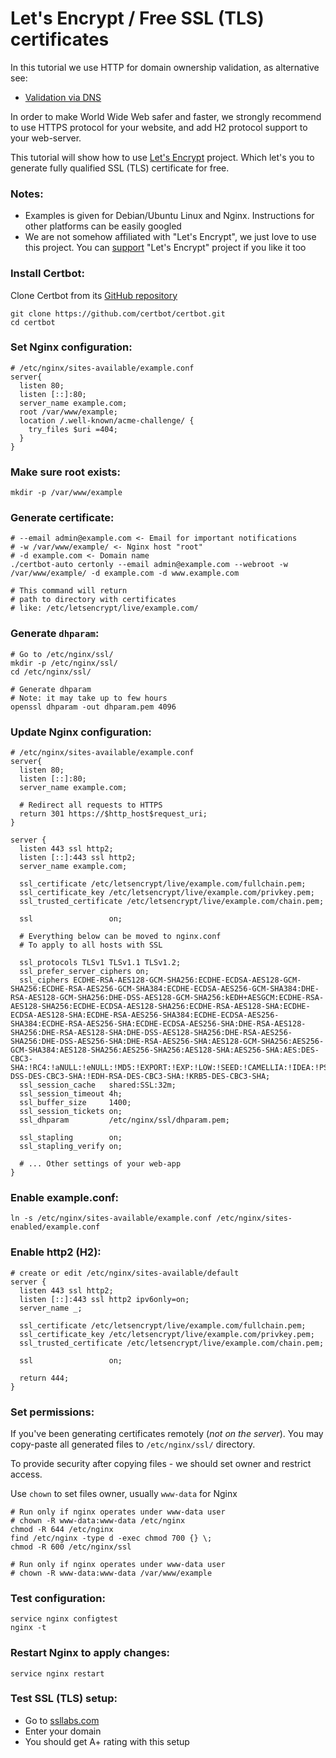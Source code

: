 Let's Encrypt / Free SSL (TLS) certificates
======

In this tutorial we use HTTP for domain ownership validation, as alternative see:
 - [Validation via DNS](https://github.com/VeliovGroup/ostrio/blob/master/tutorials/ssl/ssl-letsencrypt-dns-validation.md)

In order to make World Wide Web safer and faster, we strongly recommend to use HTTPS protocol for your website, and add H2 protocol support to your web-server.

This tutorial will show how to use [Let's Encrypt](https://letsencrypt.org) project. Which let's you to generate fully qualified SSL (TLS) certificate for free.

### Notes: 
 - Examples is given for Debian/Ubuntu Linux and Nginx. Instructions for other platforms can be easily googled
 - We are not somehow affiliated with "Let's Encrypt", we just love to use this project. You can [support](https://letsencrypt.org/donate/) "Let's Encrypt" project if you like it too


### Install Certbot:
Clone Certbot from its [GitHub repository](https://github.com/certbot/certbot)
```shell
git clone https://github.com/certbot/certbot.git
cd certbot
```

### Set Nginx configuration:
```nginx
# /etc/nginx/sites-available/example.conf
server{
  listen 80;
  listen [::]:80;
  server_name example.com;
  root /var/www/example;
  location /.well-known/acme-challenge/ {
    try_files $uri =404;
  }
}
```

### Make sure root exists:
```shell
mkdir -p /var/www/example
```

### Generate certificate:
```shell
# --email admin@example.com <- Email for important notifications
# -w /var/www/example/ <- Nginx host "root"
# -d example.com <- Domain name
./certbot-auto certonly --email admin@example.com --webroot -w /var/www/example/ -d example.com -d www.example.com

# This command will return
# path to directory with certificates
# like: /etc/letsencrypt/live/example.com/
```

### Generate `dhparam`:
```shell
# Go to /etc/nginx/ssl/
mkdir -p /etc/nginx/ssl/
cd /etc/nginx/ssl/

# Generate dhparam
# Note: it may take up to few hours
openssl dhparam -out dhparam.pem 4096
```

### Update Nginx configuration:
```nginx
# /etc/nginx/sites-available/example.conf
server{
  listen 80;
  listen [::]:80;
  server_name example.com;

  # Redirect all requests to HTTPS
  return 301 https://$http_host$request_uri;
}

server {
  listen 443 ssl http2;
  listen [::]:443 ssl http2;
  server_name example.com;

  ssl_certificate /etc/letsencrypt/live/example.com/fullchain.pem;
  ssl_certificate_key /etc/letsencrypt/live/example.com/privkey.pem;
  ssl_trusted_certificate /etc/letsencrypt/live/example.com/chain.pem;

  ssl                 on;

  # Everything below can be moved to nginx.conf
  # To apply to all hosts with SSL

  ssl_protocols TLSv1 TLSv1.1 TLSv1.2;
  ssl_prefer_server_ciphers on;
  ssl_ciphers ECDHE-RSA-AES128-GCM-SHA256:ECDHE-ECDSA-AES128-GCM-SHA256:ECDHE-RSA-AES256-GCM-SHA384:ECDHE-ECDSA-AES256-GCM-SHA384:DHE-RSA-AES128-GCM-SHA256:DHE-DSS-AES128-GCM-SHA256:kEDH+AESGCM:ECDHE-RSA-AES128-SHA256:ECDHE-ECDSA-AES128-SHA256:ECDHE-RSA-AES128-SHA:ECDHE-ECDSA-AES128-SHA:ECDHE-RSA-AES256-SHA384:ECDHE-ECDSA-AES256-SHA384:ECDHE-RSA-AES256-SHA:ECDHE-ECDSA-AES256-SHA:DHE-RSA-AES128-SHA256:DHE-RSA-AES128-SHA:DHE-DSS-AES128-SHA256:DHE-RSA-AES256-SHA256:DHE-DSS-AES256-SHA:DHE-RSA-AES256-SHA:AES128-GCM-SHA256:AES256-GCM-SHA384:AES128-SHA256:AES256-SHA256:AES128-SHA:AES256-SHA:AES:DES-CBC3-SHA:!RC4:!aNULL:!eNULL:!MD5:!EXPORT:!EXP:!LOW:!SEED:!CAMELLIA:!IDEA:!PSK:!SRP:!SSLv:!aECDH:!EDH-DSS-DES-CBC3-SHA:!EDH-RSA-DES-CBC3-SHA:!KRB5-DES-CBC3-SHA;
  ssl_session_cache   shared:SSL:32m;
  ssl_session_timeout 4h;
  ssl_buffer_size     1400;
  ssl_session_tickets on;
  ssl_dhparam         /etc/nginx/ssl/dhparam.pem;

  ssl_stapling        on;
  ssl_stapling_verify on;

  # ... Other settings of your web-app
}
```

### Enable example.conf:
```shell
ln -s /etc/nginx/sites-available/example.conf /etc/nginx/sites-enabled/example.conf
```

### Enable http2 (H2):
```nginx
# create or edit /etc/nginx/sites-available/default
server {
  listen 443 ssl http2;
  listen [::]:443 ssl http2 ipv6only=on;
  server_name _;

  ssl_certificate /etc/letsencrypt/live/example.com/fullchain.pem;
  ssl_certificate_key /etc/letsencrypt/live/example.com/privkey.pem;
  ssl_trusted_certificate /etc/letsencrypt/live/example.com/chain.pem;

  ssl                 on;

  return 444;
}
```

### Set permissions:
If you've been generating certificates remotely (*not on the server*). 
You may copy-paste all generated files to `/etc/nginx/ssl/` directory. 

To provide security after copying files - we should set owner and restrict access.

Use `chown` to set files owner, usually `www-data` for Nginx
```shell
# Run only if nginx operates under www-data user
# chown -R www-data:www-data /etc/nginx
chmod -R 644 /etc/nginx
find /etc/nginx -type d -exec chmod 700 {} \;
chmod -R 600 /etc/nginx/ssl

# Run only if nginx operates under www-data user
# chown -R www-data:www-data /var/www/example
```

### Test configuration:
```shell
service nginx configtest
nginx -t
```

### Restart Nginx to apply changes:
```shell
service nginx restart
```

### Test SSL (TLS) setup:
 - Go to [ssllabs.com](https://www.ssllabs.com/ssltest/index.html)
 - Enter your domain
 - You should get A+ rating with this setup
